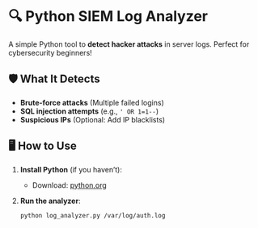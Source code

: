 # 🔍 Python SIEM Log Analyzer  

A simple Python tool to **detect hacker attacks** in server logs. Perfect for cybersecurity beginners!  

## 🛡️ What It Detects  
- **Brute-force attacks** (Multiple failed logins)  
- **SQL injection attempts** (e.g., `' OR 1=1--`)  
- **Suspicious IPs** (Optional: Add IP blacklists)  

## 🖥️ How to Use  
1. **Install Python** (if you haven’t):  
   - Download: [python.org](https://www.python.org/downloads/)  

2. **Run the analyzer**:  
   ```bash
   python log_analyzer.py /var/log/auth.log
